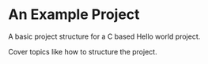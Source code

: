 # An Example Project

A basic project structure for a C based Hello world project.

Cover topics like how to structure the project.
